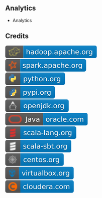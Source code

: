 Analytics
---------

- Analytics

Credits
-------
[![image](
Credits/hadoop.apache.org.svg)](https://hadoop.apache.org/)  
[![image](
Credits/spark.apache.org.svg)](https://spark.apache.org/)  
[![image](
Credits/python.org.svg)](https://python.org/)  
[![image](
Credits/pypi.org.svg)](https://pypi.org/)  
[![image](
Credits/openjdk.org.svg)](https://openjdk.org/)  
[![image](
Credits/Java-oracle.com.svg)](https://oracle.com/java/)  
[![image](
Credits/scala-lang.org.svg)](https://scala-lang.org/)    
[![image](
Credits/scala-sbt.org.svg)](https://scala-sbt.org/)  
[![image](
Credits/centos.org.svg)](https://centos.org/)  
[![image](
Credits/virtualbox.org.svg)](https://virtualbox.org/)  
[![image](
Credits/cloudera.com.svg)](https://cloudera.com/)
